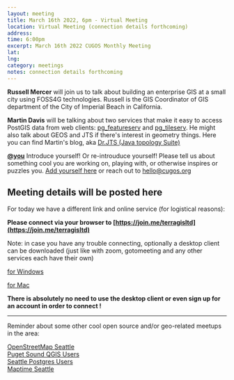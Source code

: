 ```yaml
---
layout: meeting
title: March 16th 2022, 6pm - Virtual Meeting
location: Virtual Meeting (connection details forthcoming)
address:
time: 6:00pm
excerpt: March 16th 2022 CUGOS Monthly Meeting
lat:
lng:
category: meetings
notes: connection details forthcoming
---
```


**Russell Mercer** will join us to talk about building an enterprise GIS at a small city using FOSS4G technologies. Russell is the GIS Coordinator of GIS department of the City of Imperial Beach in California.

**Martin Davis** will be talking about two services that make it easy to access PostGIS data from web clients: [pg_featureserv](https://github.com/CrunchyData/pg_featureserv) and [pg_tileserv](https://github.com/CrunchyData/pg_tileserv).  He might also talk about GEOS and JTS if there's interest in geometry things. 
Here you can find Martin's blog, aka [Dr.JTS (Java topology Suite)](http://lin-ear-th-inking.blogspot.com/)

**[@you](http://cugos.org/people/)** Introduce yourself! Or re-introuduce yourself! Please tell us about something cool you are working on, playing with, or otherwise inspires or puzzles you. [Add yourself here](https://github.com/cugos/cugos.github.com/blob/master/meetings/_posts/2022-02-16-cugos_monthly.md) or reach out to hello@cugos.org

## Meeting details will be posted here

For today we have a different link and online service (for logistical reasons):

**Please connect via your browser to [https://join.me/terragisltd](https://join.me/terragisltd)**

Note: in case you have any trouble connecting, optionally a desktop client can be downloaded (just like with zoom, gotomeeting and any other services each have their own)

[for Windows](https://secure.join.me/Download.aspx?installer=win)

[for Mac](https://secure.join.me/Download.aspx?installer=mac&webdownload=true)

**There is absolutely no need to use the desktop client or even sign up for an account in order to connect !**

---

Reminder about some other cool open source and/or geo-related meetups in the area:

[OpenStreetMap Seattle](https://www.meetup.com/OpenStreetMap-Seattle/)  
[Puget Sound QGIS Users](https://www.meetup.com/Puget-Sound-QGIS-Users-Group/)  
[Seattle Postgres Users](https://www.meetup.com/Seattle-Postgres/)  
[Maptime Seattle](https://www.meetup.com/MaptimeSEA/)
